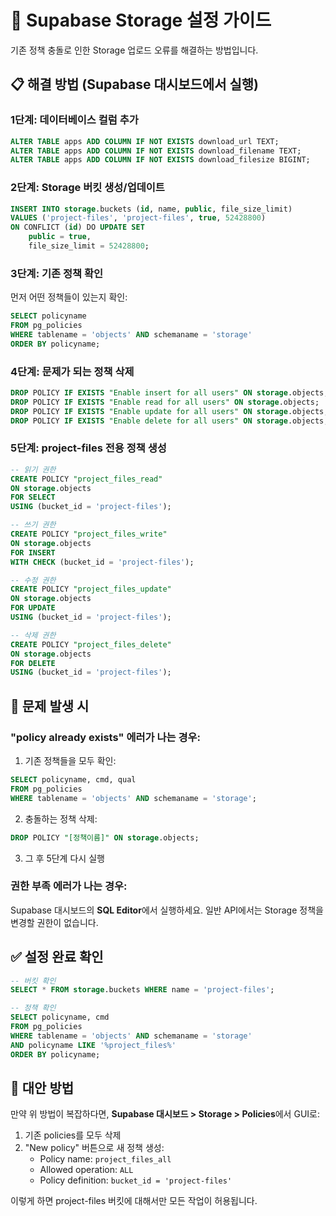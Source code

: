 # 🔧 Supabase Storage 설정 가이드

기존 정책 충돌로 인한 Storage 업로드 오류를 해결하는 방법입니다.

## 📋 **해결 방법 (Supabase 대시보드에서 실행)**

### 1단계: 데이터베이스 컬럼 추가

```sql
ALTER TABLE apps ADD COLUMN IF NOT EXISTS download_url TEXT;
ALTER TABLE apps ADD COLUMN IF NOT EXISTS download_filename TEXT; 
ALTER TABLE apps ADD COLUMN IF NOT EXISTS download_filesize BIGINT;
```

### 2단계: Storage 버킷 생성/업데이트

```sql
INSERT INTO storage.buckets (id, name, public, file_size_limit)
VALUES ('project-files', 'project-files', true, 52428800)
ON CONFLICT (id) DO UPDATE SET
    public = true,
    file_size_limit = 52428800;
```

### 3단계: 기존 정책 확인

먼저 어떤 정책들이 있는지 확인:

```sql
SELECT policyname 
FROM pg_policies 
WHERE tablename = 'objects' AND schemaname = 'storage'
ORDER BY policyname;
```

### 4단계: 문제가 되는 정책 삭제

```sql
DROP POLICY IF EXISTS "Enable insert for all users" ON storage.objects;
DROP POLICY IF EXISTS "Enable read for all users" ON storage.objects;
DROP POLICY IF EXISTS "Enable update for all users" ON storage.objects;
DROP POLICY IF EXISTS "Enable delete for all users" ON storage.objects;
```

### 5단계: project-files 전용 정책 생성

```sql
-- 읽기 권한
CREATE POLICY "project_files_read" 
ON storage.objects 
FOR SELECT 
USING (bucket_id = 'project-files');

-- 쓰기 권한  
CREATE POLICY "project_files_write" 
ON storage.objects 
FOR INSERT 
WITH CHECK (bucket_id = 'project-files');

-- 수정 권한
CREATE POLICY "project_files_update" 
ON storage.objects 
FOR UPDATE 
USING (bucket_id = 'project-files');

-- 삭제 권한
CREATE POLICY "project_files_delete" 
ON storage.objects 
FOR DELETE 
USING (bucket_id = 'project-files');
```

## 🚨 **문제 발생 시**

### "policy already exists" 에러가 나는 경우:

1. 기존 정책들을 모두 확인:
```sql
SELECT policyname, cmd, qual 
FROM pg_policies 
WHERE tablename = 'objects' AND schemaname = 'storage';
```

2. 충돌하는 정책 삭제:
```sql
DROP POLICY "[정책이름]" ON storage.objects;
```

3. 그 후 5단계 다시 실행

### 권한 부족 에러가 나는 경우:

Supabase 대시보드의 **SQL Editor**에서 실행하세요. 일반 API에서는 Storage 정책을 변경할 권한이 없습니다.

## ✅ **설정 완료 확인**

```sql
-- 버킷 확인
SELECT * FROM storage.buckets WHERE name = 'project-files';

-- 정책 확인  
SELECT policyname, cmd 
FROM pg_policies 
WHERE tablename = 'objects' AND schemaname = 'storage'
AND policyname LIKE '%project_files%'
ORDER BY policyname;
```

## 🎯 **대안 방법**

만약 위 방법이 복잡하다면, **Supabase 대시보드 > Storage > Policies**에서 GUI로:

1. 기존 policies를 모두 삭제
2. "New policy" 버튼으로 새 정책 생성:
   - Policy name: `project_files_all`
   - Allowed operation: `ALL` 
   - Policy definition: `bucket_id = 'project-files'`

이렇게 하면 project-files 버킷에 대해서만 모든 작업이 허용됩니다.